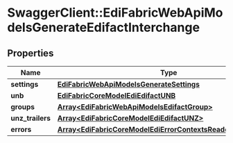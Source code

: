 # SwaggerClient::EdiFabricWebApiModelsGenerateEdifactInterchange

## Properties
Name | Type | Description | Notes
------------ | ------------- | ------------- | -------------
**settings** | [**EdiFabricWebApiModelsGenerateSettings**](EdiFabricWebApiModelsGenerateSettings.md) |  | [optional] 
**unb** | [**EdiFabricCoreModelEdiEdifactUNB**](EdiFabricCoreModelEdiEdifactUNB.md) |  | [optional] 
**groups** | [**Array&lt;EdiFabricWebApiModelsEdifactGroup&gt;**](EdiFabricWebApiModelsEdifactGroup.md) |  | [optional] 
**unz_trailers** | [**Array&lt;EdiFabricCoreModelEdiEdifactUNZ&gt;**](EdiFabricCoreModelEdiEdifactUNZ.md) |  | [optional] 
**errors** | [**Array&lt;EdiFabricCoreModelEdiErrorContextsReaderErrorContext&gt;**](EdiFabricCoreModelEdiErrorContextsReaderErrorContext.md) |  | [optional] 


